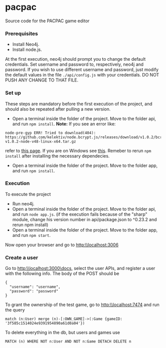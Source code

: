 # pacpac
Source code for the PACPAC game editor

### Prerequisites
- Install Neo4j. 
- Install node.js.

At the first execution, neo4j should prompt you to change the default credentials.
Set username and password to, respectively, neo4j and password. If you wish to use
different username and password, just modify the default values in the file
``./api/config.js`` with your credentials. DO NOT PUSH ANY CHANGE TO THAT FILE.

### Set up
These steps are mandatory before the first execution of the project, and should also be repeated
after pulling a new version.
- Open a terminal inside the folder of the project. Move to the folder api, and run
``npm install``. **Note:** If you see an error like:
```
node-pre-gyp ERR! Tried to download(404): https://github.com/kelektiv/node.bcrypt.js/releases/download/v1.0.2/bcrypt_lib-v1.0.2-node-v48-linux-x64.tar.gz
```
refer to [this page](https://github.com/kelektiv/node.bcrypt.js/wiki/Installation-Instructions). 
If you are on Windows see [this](https://github.com/kelektiv/node.bcrypt.js/wiki/Installation-Instructions#microsoft-windows).
Remeber to rerun ``npm install`` after installing the necessary dependecies.
- Open a terminal inside the folder of the project. Move to the folder app, and run
``npm install``.

### Execution
To execute the project
- Run neo4j.
- Open a terminal inside the folder of the project. Move to the folder api, and run
``node app.js``.
(if the execution fails because of the "sharp" module,
change his version number in api/package.json to ^0.23.2 and rerun npm install)
- Open a terminal inside the folder of the project. Move to the folder app, and run
``npm start``.

Now open your browser and go to <http:\\localhost:3006>

### Create a user 
Go to <http:\\localhost:3000\docs>, select the user APIs, and register a user with the following info.
The body of the POST should be 
```
{
  "username": "username",
  "password": "password"
}
```
To grant the ownership of the test game, go to <http:\\localhost:7474> and run the query 
```
match (n:User) merge (n)-[:OWN_GAME]->(:Game {gameID: '3f585c1514024e9391954890a61d0a04'})
```

To delete everything in the db, but users and games use
```
MATCH (n) WHERE NOT n:User AND NOT n:Game DETACH DELETE n
```
